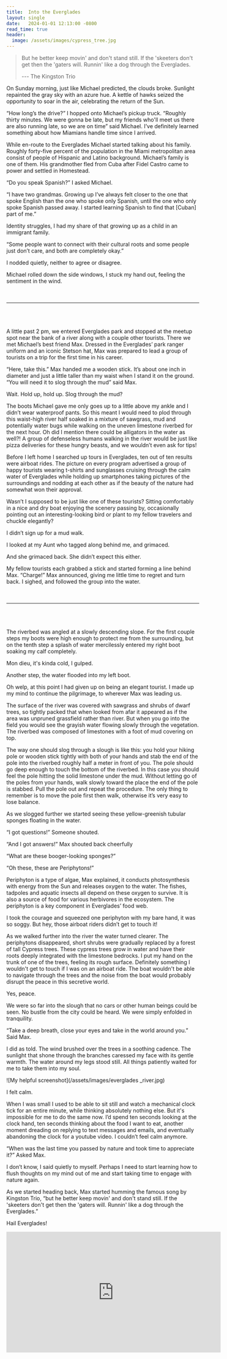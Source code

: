 ```yaml
---
title:  Into the Everglades
layout: single
date:   2024-01-01 12:13:00 -0800
read_time: true
header:
  image: /assets/images/cypress_tree.jpg
---
```

>But he better keep movin' and don't stand still. If the 'skeeters don't get then the 'gaters will. Runnin' like a dog through the Everglades.
>
> --- The Kingston Trio

On Sunday morning, just like Michael predicted, the clouds broke. Sunlight repainted the gray sky with an azure hue. A kettle of hawks seized the opportunity to soar in the air, celebrating the return of the Sun. 

“How long’s the drive?” I hopped onto Michael’s pickup truck. “Roughly thirty minutes. We were gonna be late, but my friends who'll meet us there are also running late, so we are on time” said Michael. I’ve definitely learned something about how Miamians handle time since I arrived.  

While en-route to the Everglades Michael started talking about his family. Roughly forty-five percent of the population in the Miami metropolitan area consist of people of Hispanic and Latino background. Michael’s family is one of them. His grandmother fled from Cuba after Fidel Castro came to power and settled in Homestead. 

“Do you speak Spanish?” I asked Michael.

“I have two grandmas. Growing up I’ve always felt closer to the one that spoke English than the one who spoke only Spanish, until the one who only spoke Spanish passed away. I started learning Spanish to find that [Cuban] part of me.” 

Identity struggles, I had my share of that growing up as a child in an immigrant family. 

“Some people want to connect with their cultural roots and some people just don’t care, and both are completely okay.”

I nodded quietly, neither to agree or disagree. 

Michael rolled down the side windows, I stuck my hand out, feeling the sentiment in the wind. 
<br/>
<br/>
<br/>

---

<br/>
<br/>
<br/>
A little past 2 pm, we entered Everglades park and stopped at the meetup spot near the bank of a river along with a couple other tourists. There we met Michael’s best friend Max. Dressed in the Everglades’ park ranger uniform and an iconic Stetson hat, Max was prepared to lead a group of tourists on a trip for the first time in his career. 

“Here, take this.” Max handed me a wooden stick. It’s about one inch in diameter and just a little taller than my waist when I stand it on the ground. “You will need it to slog through the mud” said Max. 

Wait. Hold up, hold up. Slog through the mud? 

The boots Michael gave me only goes up to a little above my ankle and I didn’t wear waterproof pants. So this meant I would need to plod through this waist-high river half soaked in a mixture of sawgrass, mud and potentially water bugs while walking on the uneven limestone riverbed for the next hour. Oh did I mention there could be alligators in the water as well?! A group of defenseless humans walking in the river would be just like pizza deliveries for these hungry beasts, and we wouldn’t even ask for tips! 

Before I left home I searched up tours in Everglades, ten out of ten results were airboat rides. The picture on every program advertised a group of happy tourists wearing t-shirts and sunglasses cruising through the calm water of Everglades while holding up smartphones taking pictures of the surroundings and nodding at each other as if the beauty of the nature had somewhat won their approval. 

Wasn’t I supposed to be just like one of these tourists? Sitting comfortably in a nice and dry boat enjoying the scenery passing by, occasionally pointing out an interesting-looking bird or plant to my fellow travelers and chuckle elegantly?

I didn’t sign up for a mud walk.

I looked at my Aunt who tagged along behind me, and grimaced.

And she grimaced back. She didn’t expect this either.

My fellow tourists each grabbed a stick and started forming a line behind Max. “Charge!” Max announced, giving me little time to regret and turn back. I sighed, and followed the group into the water. 
<br/>
<br/>
<br/>

---

<br/>
<br/>
<br/>
The riverbed was angled at a slowly descending slope. For the first couple steps my boots were high enough to protect me from the surrounding, but on the tenth step a splash of water mercilessly entered my right boot soaking my calf completely. 

Mon dieu, it's kinda cold, I gulped. 

Another step, the water flooded into my left boot. 

Oh welp, at this point I had given up on being an elegant tourist. I made up my mind to continue the pilgrimage, to wherever Max was leading us.

The surface of the river was covered with sawgrass and shrubs of dwarf trees, so tightly packed that when looked from afar it appeared as if the area was unpruned grassfield rather than river. But when you go into the field you would see the grayish water flowing slowly through the vegetation. The riverbed was composed of limestones with a foot of mud covering on top.

The way one should slog through a slough is like this: you hold your hiking pole or wooden stick tightly with both of your hands and stab the end of the pole into the riverbed roughly half a meter in front of you. The pole should go deep enough to touch the bottom of the riverbed. In this case you should feel the pole hitting the solid limestone under the mud. Without letting go of the poles from your hands, walk slowly toward the place the end of the pole is stabbed. Pull the pole out and repeat the procedure. The only thing to remember is to move the pole first then walk, otherwise it’s very easy to lose balance. 

As we slogged further we started seeing these yellow-greenish tubular sponges floating in the water.  

“I got questions!” Someone shouted.

“And I got answers!” Max shouted back cheerfully

“What are these booger-looking sponges?”

“Oh these, these are Periphytons!” 

Periphyton is a type of algae, Max explained, it conducts photosynthesis with energy from the Sun and releases oxygen to the water. The fishes, tadpoles and aquatic insects all depend on these oxygen to survive. It is also a source of food for various herbivores in the ecosystem. The periphyton is a key component in Everglades’ food web. 

I took the courage and squeezed one periphyton with my bare hand, it was so soggy. But hey, those airboat riders didn’t get to touch it! 

As we walked further into the river the water turned clearer. The periphytons disappeared, short shrubs were gradually replaced by a forest of tall Cypress trees. These cypress trees grow in water and have their roots deeply integrated with the limestone bedrocks. I put my hand on the trunk of one of the trees, feeling its rough surface. Definitely something I wouldn't get to touch if I was on an airboat ride. The boat wouldn't be able to navigate through the trees and the noise from the boat would probably disrupt the peace in this secretive world. 

Yes, peace. 

We were so far into the slough that no cars or other human beings could be seen. No bustle from the city could be heard. We were simply enfolded in tranquility. 

“Take a deep breath, close your eyes and take in the world around you.” Said Max. 

I did as told. The wind brushed over the trees in a soothing cadence. The sunlight that shone through the branches caressed my face with its gentle warmth. The water around my legs stood still. All things patiently waited for me to take them into my soul. 

![My helpful screenshot](/assets/images/everglades
_river.jpg)

I felt calm. 

When I was small I used to be able to sit still and watch a mechanical clock tick for an entire minute, while thinking absolutely nothing else. But it's impossible for me to do the same now. I’d spend ten seconds looking at the clock hand, ten seconds thinking about the food I want to eat, another moment dreading on replying to text messages and emails, and eventually abandoning the clock for a youtube video. I couldn’t feel calm anymore. 

“When was the last time you passed by nature and took time to appreciate it?” Asked Max.

I don’t know, I said quietly to myself. Perhaps I need to start learning how to flush thoughts on my mind out of me and start taking time to engage with nature again. 

As we started heading back, Max started humming the famous song by Kingston Trio, “but he better keep movin' and don't stand still. If the 'skeeters don't get then the 'gaters will. Runnin' like a dog through the Everglades.”

Hail Everglades! 

<iframe width="560" height="315" src="https://www.youtube.com/embed/us0pHqkUWOo?si=fk6amaeIDGmDxiDn" title="YouTube video player" frameborder="0" allow="accelerometer; autoplay; clipboard-write; encrypted-media; gyroscope; picture-in-picture; web-share" allowfullscreen></iframe>